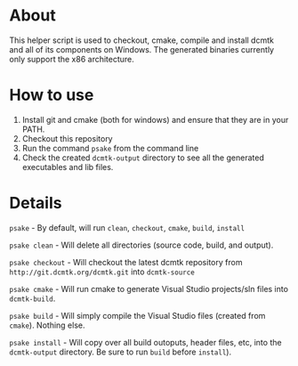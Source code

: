 # About

This helper script is used to checkout, cmake, compile and install dcmtk and all of its components on Windows. The generated binaries currently only support the x86 architecture.

# How to use

1. Install git and cmake (both for windows) and ensure that they are in your PATH.
2. Checkout this repository
3. Run the command ```psake``` from the command line
4. Check the created ```dcmtk-output``` directory to see all the generated executables and lib files. 

# Details

```psake``` - By default, will run ```clean```, ```checkout```, ```cmake```, ```build```, ```install```

```psake clean``` - Will delete all directories (source code, build, and output).

```psake checkout``` - Will checkout the latest dcmtk repository from ```http://git.dcmtk.org/dcmtk.git``` into ```dcmtk-source```

```psake cmake``` - Will run cmake to generate Visual Studio projects/sln files into ```dcmtk-build```.

```psake build``` - Will simply compile the Visual Studio files (created from ```cmake```). Nothing else.

```psake install``` - Will copy over all build outoputs, header files, etc, into the ```dcmtk-output``` directory. Be sure to run ```build``` before ```install```).


